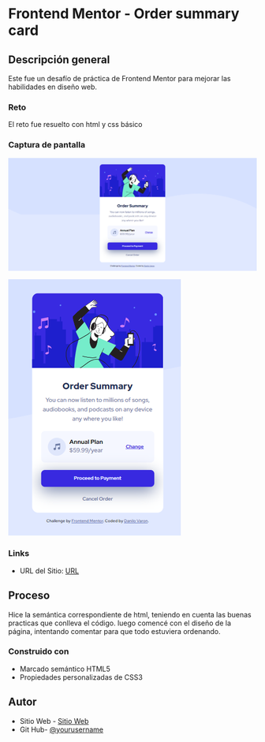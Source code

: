 # Frontend Mentor - Order summary card

## Descripción general

Este fue un desafío de práctica de Frontend Mentor para mejorar las habilidades en diseño web.

### Reto

El reto fue resuelto con html y css básico

### Captura de pantalla

![](./design/Escritorio.png)

![](./design/Movil.png)

### Links

- URL del Sitio: [URL](https://your-live-site-url.com)

## Proceso

Hice la semántica correspondiente de html, teniendo en cuenta las buenas practicas que conlleva el código. luego comencé con el diseño de la página, intentando comentar para que todo estuviera ordenando.

### Construido con

- Marcado semántico HTML5
- Propiedades personalizadas de CSS3

## Autor

- Sitio Web - [Sitio Web](https://www.your-site.com)
- Git Hub- [@yourusername](https://github.com/DaniloVaron)
